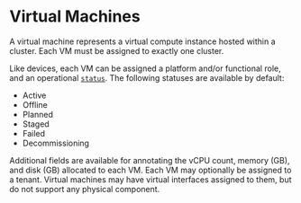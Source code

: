 # Virtual Machines

A virtual machine represents a virtual compute instance hosted within a cluster. Each VM must be assigned to exactly one cluster.

Like devices, each VM can be assigned a platform and/or functional role, and an operational [`status`](../../models/extras/status.md). The following statuses are available by default:

* Active
* Offline
* Planned
* Staged
* Failed
* Decommissioning

Additional fields are available for annotating the vCPU count, memory (GB), and disk (GB) allocated to each VM. Each VM may optionally be assigned to a tenant. Virtual machines may have virtual interfaces assigned to them, but do not support any physical component.
